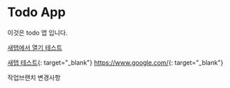 # Todo App
이것은 todo 앱 입니다.

<a href="https://www.google.com/" target="_blank">새탭에서 열기 테스트</a>

[새탭 테스트](https://www.google.com/){: target="_blank"}
<https://www.google.com/>{: target="_blank"}

작업브랜치 변경사항

